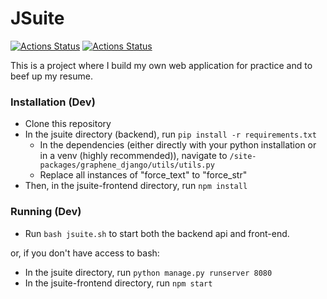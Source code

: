 # JSuite
[![Actions Status](https://github.com/Jungle-Software/JSuite/workflows/Django%20CI/badge.svg)](https://github.com/Jungle-Software/JSuite/actions)
[![Actions Status](https://github.com/Jungle-Software/JSuite/workflows/Node.js%20CI/badge.svg)](https://github.com/Jungle-Software/JSuite/actions)

This is a project where I build my own web application for practice and to beef up my resume. 

### Installation (Dev)
- Clone this repository
- In the jsuite directory (backend), run `pip install -r requirements.txt`
  - In the dependencies (either directly with your python installation or in a venv (highly recommended)), navigate to `/site-packages/graphene_django/utils/utils.py`
  - Replace all instances of "force_text" to "force_str"
- Then, in the jsuite-frontend directory, run `npm install`

### Running (Dev)
- Run `bash jsuite.sh` to start both the backend api and front-end.

or, if you don't have access to bash:
- In the jsuite directory, run `python manage.py runserver 8080`
- In the jsuite-frontend directory, run `npm start`
